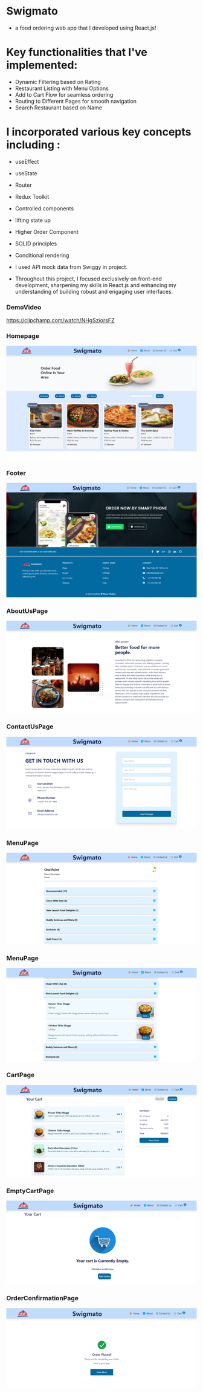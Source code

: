 # Swigmato 
 - a food ordering web app that I developed using React.js!

# Key functionalities that I've implemented:
 - Dynamic Filtering based on Rating
 - Restaurant Listing with Menu Options
 - Add to Cart Flow for seamless ordering
 - Routing to Different Pages for smooth navigation
 - Search Restaurant based on Name

# I incorporated various key concepts including :
 - useEffect
 - useState
 - Router
 - Redux Toolkit
 - Controlled components
 - lifting state up
 - Higher Order Component
 - SOLID principles
 - Conditional rendering


 - I used API mock data from Swiggy in project.
 - Throughout this project, I focused exclusively on front-end development, sharpening my skills in React.js and enhancing my understanding of building robust and engaging user interfaces.

### DemoVideo
https://clipchamp.com/watch/NHgSziorsFZ

### Homepage
![Alt text](src/utilities/Screenshots/HomePage.png)

### Footer
![Alt text](src/utilities/Screenshots/FooterPage.png)

### AboutUsPage
![Alt text](src/utilities/Screenshots/AboutUs.png)

### ContactUsPage
![Alt text](src/utilities/Screenshots/ContactUs.png)

### MenuPage
![Alt text](src/utilities/Screenshots/MenuPage.png)

### MenuPage
![Alt text](src/utilities/Screenshots/MenuPage01.png)

### CartPage
![Alt text](src/utilities/Screenshots/CartPage.png)

### EmptyCartPage
![Alt text](src/utilities/Screenshots/ClearCart.png)

### OrderConfirmationPage
![Alt text](src/utilities/Screenshots/OrderConf.png)